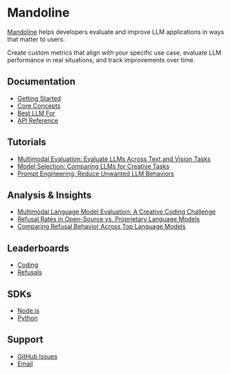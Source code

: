 # Mandoline

[Mandoline](https://mandoline.ai) helps developers evaluate and improve LLM applications in ways that matter to users.

Create custom metrics that align with your specific use case, evaluate LLM performance in real situations, and track improvements over time.

## Documentation

- [Getting Started](https://mandoline.ai/docs/getting-started-with-mandoline)
- [Core Concepts](https://mandoline.ai/docs/mandoline-core-concepts)
- [Best LLM For](https://mandoline.ai/docs/best-llm-for)
- [API Reference](https://mandoline.ai/docs/mandoline-api-reference)

## Tutorials

- [Multimodal Evaluation: Evaluate LLMs Across Text and Vision Tasks](https://mandoline.ai/docs/tutorials/multimodal-evaluation-text-and-vision-tasks)
- [Model Selection: Comparing LLMs for Creative Tasks](https://mandoline.ai/docs/tutorials/model-selection-compare-llms-for-creative-tasks)
- [Prompt Engineering: Reduce Unwanted LLM Behaviors](https://mandoline.ai/docs/tutorials/prompt-engineering-reduce-unwanted-llm-behaviors)

## Analysis & Insights

- [Multimodal Language Model Evaluation: A Creative Coding Challenge](https://mandoline.ai/blog/multimodal-evals-creative-coding)
- [Refusal Rates in Open-Source vs. Proprietary Language Models](https://mandoline.ai/blog/open-source-vs-proprietary-llm-refusals)
- [Comparing Refusal Behavior Across Top Language Models](https://mandoline.ai/blog/comparing-llm-refusal-behavior)

## Leaderboards

- [Coding](https://mandoline.ai/leaderboards/coding)
- [Refusals](https://mandoline.ai/leaderboards/refusals)

## SDKs

- [Node.js](https://github.com/mandoline-ai/mandoline-node)
- [Python](https://github.com/mandoline-ai/mandoline-python)

## Support

- [GitHub Issues](https://github.com/mandoline-ai/mandoline-node/issues)
- [Email](mailto:support@mandoline.ai)
